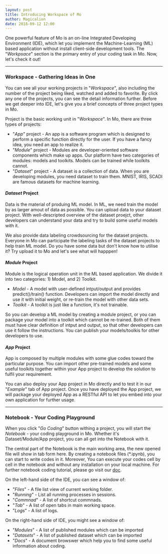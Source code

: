 ```yaml
---
layout: post
title: Introducing Workspace of Mo
author: Magicalion
date: 2018-09-12 12:00
---
```


One powerful feature of Mo is an on-line Integrated Developing Environment (IDE), which let you implement the Machine-Learning (ML) based application without install client-side development tools. The "*Workpsace*" section is the primary entry of your coding task in Mo. Now, let's check it out!

-----

### Workspace - Gathering Ideas in One

You can see all your working projects in "*Workspace*", also including the number of the project being liked, watched and added to favorite. By click any one of the projects, you can see the detail information further.  Before we get deeper into IDE, let's give you a brief concepts of three project types in Mo. 

Project is the basic working unit in "*Workspace*".  In Mo, there are three types of projects:

- "*App*" project - An app is a software program which is designed to perform a specific function directly for the user. If you have a fancy idea, you need an app to realize it. 
- "*Module*" project - Modules are developer-oriented software components which make up apps. Our platform have two categories of modules: models and toolkits. Models can be trained while toolkits cannot.
- "*Dataset*" project - A dataset is a collection of data. When you are developing modules, you need dataset to train them. MNIST, IRIS, SCADI are famous datasets for machine learning.

#### *Dataset* Project

Data is the material of produing ML model. In ML, we need train the model by as larger amout of data as possible. You can upload data to your dataset project. With well-descripted overview of the dataset proejct, other developers can understand your data and try to build some useful models with it. 

We also provide data labeling crowdsourcing for the dataset projects. Everyone in Mo can participate the labeling tasks of the dataset projects to help train ML model. Do you have some data but don't know how to utilise it? Try upload it to Mo and let's see what will happpen!

#### *Module* Project

Module is the logical operation unit in the ML based application. We divide it into two categories: 1) Model, and 2) Toolkit.

- *Model* - A model with user-defined intput/output and provides predict()/train() function. Developers can import the model directly and use it with initial weight, or re-train the model with other data sets. 
- *Toolkit* - A toolkit is just like a function, it's not trainable.

So you can develop a ML model by creating a module project, or you can package your model into a toolkit which cannot be re-trained. Both of them must have clear definition of intput and output, so that other developers can use it follow the instructions. You can publish your models/toolkis for other developers to use.

#### *App* Project

App is composed by multiple modules with some glue codes toward the particular purpose. You can import other pre-trained models and some useful toolkits together within your App project to develop the solution to fulfil your requirement. 

You can also deploy your App project in Mo directly and to test it in our "*Example*" tab of App project. Once you have deployed the App project, we will package your deployed App as a RESTful API to let you embed into your own application for further usage.

-----

### Notebook - Your Coding Playground

When you click "*Go Coding*" button withing a project, you will start the *Notebook* - your coding playground in Mo. Whether it's Dataset/Module/App project, you can all get into the Notebook with it.

The central part of the Notebook is the main working area, the new opened file will show in tab form here. By creating a notebook files (*.ipynb), you can start to write codes in it. Moreover, You can execute your codes cell by cell in the notebook and without any installation on your local machine. For further notebook coding tutorial, please go visit our [doc](http://36.26.77.39:8899/#/).

On the left-hand side of the IDE, you can see a window of:

- "*Files*" - A file list view of current working folder.
- "*Running*" -  List all running processes in sessions.
- "*Commnad*" - A list of shortcut commnads.
- "*Tab*" - A list of open tabs in main working space.
- "*Logs*" - A list of logs.

On the right-hand side of IDE, you might see a window of:

- "*Modules*" - A list of published modules which can be imported
- "*Datasets*" - A list of published dataset which can be imported
- "*Docs*" - A document browswer which help you to find some useful information about coding.
